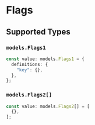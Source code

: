 # Flags


## Supported Types

### `models.Flags1`

```typescript
const value: models.Flags1 = {
  definitions: {
    "key": {},
  },
};
```

### `models.Flags2[]`

```typescript
const value: models.Flags2[] = [
  {},
];
```

